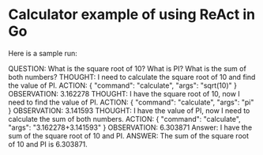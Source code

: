 # Calculator example of using ReAct in Go

Here is a sample run:

QUESTION: What is the square root of 10? What is PI? What is the sum of both numbers?
THOUGHT: I need to calculate the square root of 10 and find the value of PI.
ACTION: { "command": "calculate", "args": "sqrt(10)" } 
OBSERVATION: 3.162278
THOUGHT: I have the square root of 10, now I need to find the value of PI.
ACTION: { "command": "calculate", "args": "pi" } 
OBSERVATION: 3.141593
THOUGHT: I have the value of PI, now I need to calculate the sum of both numbers.
ACTION: { "command": "calculate", "args": "3.162278+3.141593" } 
OBSERVATION: 6.303871
Answer: I have the sum of the square root of 10 and PI.
ANSWER: The sum of the square root of 10 and PI is 6.303871.